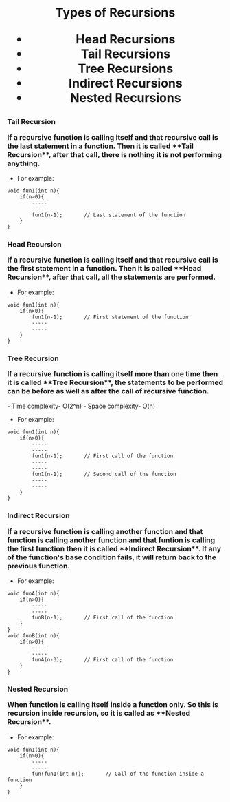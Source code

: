 <h1 align="center"> Types of Recursions 

- Head Recursions
- Tail Recursions
- Tree Recursions
- Indirect Recursions
- Nested Recursions


<h3 align="left">Tail Recursion
<p>If a recursive function is calling itself and that recursive call is the last statement in a function.
Then it is called **Tail Recursion**, after that call, there is nothing it is not performing anything.</p></h3>

- For example:
```
void fun1(int n){
    if(n>0){
        -----
        -----
        fun1(n-1);       // Last statement of the function
    }
}
```

<h3 align="left">Head Recursion
<p>If a recursive function is calling itself and that recursive call is the first statement in a function.
Then it is called **Head Recursion**, after that call, all the statements are performed.</p></h3>

- For example:
```
void fun1(int n){
    if(n>0){
        fun1(n-1);       // First statement of the function
        -----
        -----
    }
}
```

<h3 align="left">Tree Recursion
<p>If a recursive function is calling itself more than one time then it is called **Tree Recursion**, the statements to be performed can be before as well as after the call of recursive function.</p></h3>
- Time complexity- O(2^n)            
- Space complexity- O(n)

- For example:
```
void fun1(int n){
    if(n>0){
        -----
        -----
        fun1(n-1);       // First call of the function
        -----
        -----
        fun1(n-1);       // Second call of the function
        -----
        -----
    }
}
```

<h3 align="left">Indirect Recursion
<p>If a recursive function is calling another function and that function is calling another function and that funtion is calling the first function then it is called **Indirect Recursion**. If any of the function's base condition fails, it will return back to the previous function.</p></h3>

- For example:
```
void funA(int n){
    if(n>0){
        -----
        -----
        funB(n-1);       // First call of the function
    }
}
void funB(int n){
    if(n>0){
        -----
        -----
        funA(n-3);       // First call of the function
    }
}
```

<h3 align="left">Nested Recursion
<p>When function is calling itself inside a function only. So this is recursion inside recursion, so it is called as **Nested Recursion**.</p></h3>

- For example:
```
void fun1(int n){
    if(n>0){
        -----
        -----
        fun(fun1(int n));       // Call of the function inside a function
    }
}
```